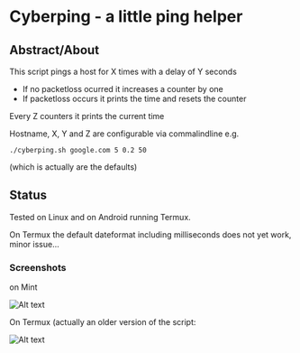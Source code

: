 # Cyberping - a little ping helper

## Abstract/About

This script pings a host for X times with a delay of Y seconds
 * If no packetloss ocurred it increases a counter by one
 * If packetloss occurs it prints the time and resets the counter

Every Z counters it prints the current time

Hostname, X, Y and Z are configurable via commalindline
e.g. 


``` ./cyberping.sh google.com 5 0.2 50  ```

(which is actually are the defaults)
 
## Status

Tested on Linux and on Android running Termux.

On Termux the default dateformat including milliseconds does not yet work, minor issue...

### Screenshots

on Mint

![Alt text](/screenshot_linux.png?raw=true "screenshot linux")


On Termux (actually an older version of the script:

![Alt text](/screenshot_termux.png?raw=true "screenshot Termux")

